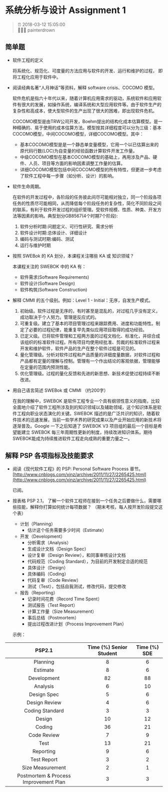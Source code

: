 # 系统分析与设计 Assignment 1

> ⏰ 2018-03-12 15:05:00<br/>
> 👨🏻‍💻 painterdrown

## 简单题

  + 软件工程的定义

    将系统化、规范化、可度量的方法应用与软件的开发、运行和维护的过程， 即将工程化应用于软件中。

  + 阅读经典名著“人月神话”等资料，解释 software crisis、COCOMO 模型。

    软件危机是指六十年代以来，随着计算机应用需求的驱动，系统软件和应用软件有很大的发展，如操作系统，编译系统和大型应用软件等。由于软件生产的复杂性和高成本，使大型软件的生产出现了很大的困难，即出现软件危机。

    COCOMO模型是由TRW公司开发，Boehm提出的结构化成本估算模型。是一种精确的、易于使用的成本估算方法。模型按其详细程度可以分为三级：基本COCOMO模型，中间COCOMO模型，详细COCOMO模型。其中：
    + 基本COCOMO模型是是一个静态单变量模型，它用一个以已估算出来的原代码行数(LOC)为自变量的经验函数计算软件开发工作量。 
    + 中级COCOMO模型在基本COCOMO模型的基础上，再用涉及产品、硬件、人员、项目等方面的影响因素调整工作量的估算。
    + 详细COCOMO模型包括中间COCOMO模型的所有特性，但更进一步考虑了软件工程中每一步骤（如分析、设计）的影响。


  + 软件生命周期。

    在软件的开发过程中，各阶段的任务彼此间尽可能相对独立，同一个阶段各项任务的性质尽可能相同，从而降低每个阶段任务的复杂性，简化不同阶段之间的联系，有利于软件开发过程的组织管理。受软件规模、性质、种类、开发方法等因素的影响。典型划分GB8567(4个时期7个阶段):
    1. 软件分析时期:问题定义、可行性研究、需求分析
    2. 软件设计时期:总体设计、详细设计
    3. 编码与测试时期:编码、测试
    4. 运行与维护时期

  + 按照 SWEBok 的 KA 划分，本课程关注哪些 KA 或 知识领域？

    本课程关注的 SWEBOK 中的 KA 有：
    + 软件需求(Software Requirements)
    + 软件设计(Software Design)
    + 软件构筑(Software Construction)

  + 解释 CMMI 的五个级别。例如：Level 1 - Initial：无序，自发生产模式。

    1. 初始级。软件过程是无序的，有时甚至是混乱的，对过程几乎没有定义，成功取决于个人努力。管理是反应式的。
    2. 可重复级。建立了基本的项目管理过程来跟踪费用、进度和功能特性。制定了必要的过程纪律，能重复早先类似应用项目取得的成功经验。
    3. 已定义级。已将软件管理和工程两方面的过程文档化、标准化，并综合成该组织的标准软件过程。所有项目均使用经批准、剪裁的标准软件过程来开发和维护软件，软件产品的生产在整个软件过程是可见的。
    4. 量化管理级。分析对软件过程和产品质量的详细度量数据，对软件过程和产品都有定量的理解与控制。管理有一个作出结论的客观依据，管理能够在定量的范围内预测性能。
    5. 优化管理级。过程的量化反馈和先进的新思想、新技术促使过程持续不断改进。

  + 用自己语言简述 SWEBok 或 CMMI （约200字）

    在我的理解中，SWEBOK 是软件工程专业一个具有纲领性意义的指南，比较全面地介绍了软件工程所涉及到的知识领域以及辅助领域，这个知识体系是软件工程向职业状态演化的关键。SWEBOK 描述的是广泛共识的知识，随着软件技术的迅速发展，当前一些学术界的研究成果以及产业开始应用的新技术将逐渐普及。Google 一下之后知道了 SWEBOK V3 项目组的最后一个目标是希望能建立 SWEBOK 每三年周期性更新的制度，持续改进知识体系。期待SWEBOK能成为持续推进软件工程走向成熟的重要力量之一。 

## 解释 PSP 各项指标及技能要求

  + 阅读《现代软件工程》的 PSP: Personal Software Process 章节。
    [http://www.cnblogs.com/xinz/archive/2011/11/27/2265425.html](http://www.cnblogs.com/xinz/archive/2011/11/27/2265425.html)

    已阅。

  + 按表格 PSP 2.1， 了解一个软件工程师在接到一个任务之后要做什么，需要哪些技能，解释你打算如何统计每项数据？ （期末考核，每人按开发阶段提交这个表）

    + 计划（Planning）
      + 估计这个任务需要多少时间（Estimate）
    + 开发（Development）
      + 分析需求（Analysis）
      + 生成设计文档（Design Spec）
      + 设计复审（Design Review），和同事审核设计文档
      + 代码规范（Coding Standard），为目前的开发制定合适的规范
      + 具体设计（Design）
      + 具体编码（Coding）
      + 代码复审（Code Review）
      + 测试（Test），包括自我测试，修改代码，提交修改
    + 报告（Reporting）
      + 记录时间花费（Record Time Spent）
      + 测试报告（Test Report）
      + 计算工作量（Size Measurement）
      + 事后总结（Postmortem）
      + 提出过程改进计划（Process Improvement Plan）

    示例：

| PSP2.1 | Time (%) Senior Student | Time (%) SDE |
| :-: | :-: | :-: |
| Planning | 8 | 6 |
| Estimate | 8 | 6 |
| Development | 82 | 88 |
| Analysis | 6 | 10 |
| Design Spec | 5 | 6 |
| Design Review | 4 | 6 |
| Coding Standard | 3 | 3 |
| Design | 10 | 12 |
| Coding | 36 | 21 |
| Code Review | 7 | 9 |
| Test | 13 | 21 |
| Reporting | 9 | 6 |
| Test Report | 3 | 2 |
| Size Measurement | 2 | 1 |
| Postmortem & Process Improvement Plan | 3 | 3 |
